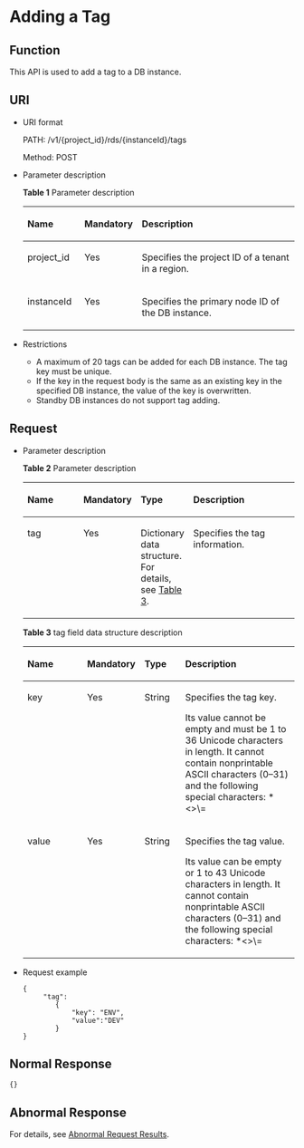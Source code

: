 # Adding a Tag<a name="rds_01_0006"></a>

## Function<a name="sdb96d603244345c391f4b5ebd12a22fa"></a>

This API is used to add a tag to a DB instance.

## URI<a name="sf61442e26fcc4259a131c02dee020a10"></a>

-   URI format

    PATH: /v1/\{project\_id\}/rds/\{instanceId\}/tags

    Method: POST

-   Parameter description

    **Table  1**  Parameter description

    <a name="en-us_topic_0091754391_table58427690"></a>
    <table><thead align="left"><tr id="en-us_topic_0091754391_row1482002"><th class="cellrowborder" valign="top" width="21%" id="mcps1.2.4.1.1"><p id="en-us_topic_0091754391_p52933326"><a name="en-us_topic_0091754391_p52933326"></a><a name="en-us_topic_0091754391_p52933326"></a><strong id="en-us_topic_0091754391_b84235270691445"><a name="en-us_topic_0091754391_b84235270691445"></a><a name="en-us_topic_0091754391_b84235270691445"></a>Name</strong></p>
    </th>
    <th class="cellrowborder" valign="top" width="21%" id="mcps1.2.4.1.2"><p id="en-us_topic_0091754391_p59740974"><a name="en-us_topic_0091754391_p59740974"></a><a name="en-us_topic_0091754391_p59740974"></a><strong id="en-us_topic_0091754391_b842352706102346"><a name="en-us_topic_0091754391_b842352706102346"></a><a name="en-us_topic_0091754391_b842352706102346"></a>Mandatory</strong></p>
    </th>
    <th class="cellrowborder" valign="top" width="57.99999999999999%" id="mcps1.2.4.1.3"><p id="en-us_topic_0091754391_p7180698"><a name="en-us_topic_0091754391_p7180698"></a><a name="en-us_topic_0091754391_p7180698"></a><strong id="en-us_topic_0091754391_b842352706163417"><a name="en-us_topic_0091754391_b842352706163417"></a><a name="en-us_topic_0091754391_b842352706163417"></a>Description</strong></p>
    </th>
    </tr>
    </thead>
    <tbody><tr id="en-us_topic_0091754391_row44765691"><td class="cellrowborder" valign="top" width="21%" headers="mcps1.2.4.1.1 "><p id="en-us_topic_0091754391_p2142393"><a name="en-us_topic_0091754391_p2142393"></a><a name="en-us_topic_0091754391_p2142393"></a>project_id</p>
    </td>
    <td class="cellrowborder" valign="top" width="21%" headers="mcps1.2.4.1.2 "><p id="en-us_topic_0091754391_p39316155"><a name="en-us_topic_0091754391_p39316155"></a><a name="en-us_topic_0091754391_p39316155"></a>Yes</p>
    </td>
    <td class="cellrowborder" valign="top" width="57.99999999999999%" headers="mcps1.2.4.1.3 "><p id="en-us_topic_0091754391_p30492010"><a name="en-us_topic_0091754391_p30492010"></a><a name="en-us_topic_0091754391_p30492010"></a>Specifies the project ID of a tenant in a region.</p>
    </td>
    </tr>
    <tr id="en-us_topic_0091754391_row5992637"><td class="cellrowborder" valign="top" width="21%" headers="mcps1.2.4.1.1 "><p id="en-us_topic_0091754391_p15641626"><a name="en-us_topic_0091754391_p15641626"></a><a name="en-us_topic_0091754391_p15641626"></a>instanceId</p>
    </td>
    <td class="cellrowborder" valign="top" width="21%" headers="mcps1.2.4.1.2 "><p id="en-us_topic_0091754391_p59012183"><a name="en-us_topic_0091754391_p59012183"></a><a name="en-us_topic_0091754391_p59012183"></a>Yes</p>
    </td>
    <td class="cellrowborder" valign="top" width="57.99999999999999%" headers="mcps1.2.4.1.3 "><p id="p7417132564016"><a name="p7417132564016"></a><a name="p7417132564016"></a>Specifies the primary node ID of the DB instance.</p>
    </td>
    </tr>
    </tbody>
    </table>


-   Restrictions
    -   A maximum of 20 tags can be added for each DB instance. The tag key must be unique.
    -   If the key in the request body is the same as an existing key in the specified DB instance, the value of the key is overwritten.
    -   Standby DB instances do not support tag adding.


## Request<a name="s09d438844e694f72b12fc288c723116a"></a>

-   Parameter description

    **Table  2**  Parameter description

    <a name="te7f01ccb355a4f29a1a97bea177cc736"></a>
    <table><thead align="left"><tr id="r1d2e972ffada4dd7be764ebfa5663add"><th class="cellrowborder" valign="top" width="22%" id="mcps1.2.5.1.1"><p id="a40b2b823012a4d6c8da07baa32d6a263"><a name="a40b2b823012a4d6c8da07baa32d6a263"></a><a name="a40b2b823012a4d6c8da07baa32d6a263"></a><strong id="b1658597578"><a name="b1658597578"></a><a name="b1658597578"></a>Name</strong></p>
    </th>
    <th class="cellrowborder" valign="top" width="21%" id="mcps1.2.5.1.2"><p id="a61de8d6c3e1641b5ad4b6acab98c5481"><a name="a61de8d6c3e1641b5ad4b6acab98c5481"></a><a name="a61de8d6c3e1641b5ad4b6acab98c5481"></a><strong id="b268212627"><a name="b268212627"></a><a name="b268212627"></a>Mandatory</strong></p>
    </th>
    <th class="cellrowborder" valign="top" width="15%" id="mcps1.2.5.1.3"><p id="a61b7a35f766c43abb8fb7264a42b0364"><a name="a61b7a35f766c43abb8fb7264a42b0364"></a><a name="a61b7a35f766c43abb8fb7264a42b0364"></a><strong id="en-us_topic_0091754391_b842352706164541"><a name="en-us_topic_0091754391_b842352706164541"></a><a name="en-us_topic_0091754391_b842352706164541"></a>Type</strong></p>
    </th>
    <th class="cellrowborder" valign="top" width="42%" id="mcps1.2.5.1.4"><p id="ae587cc1de1d84c97a12c5031d2b53a53"><a name="ae587cc1de1d84c97a12c5031d2b53a53"></a><a name="ae587cc1de1d84c97a12c5031d2b53a53"></a><strong id="b141457549"><a name="b141457549"></a><a name="b141457549"></a>Description</strong></p>
    </th>
    </tr>
    </thead>
    <tbody><tr id="ree816e332a0a4172a254e355bbaa7734"><td class="cellrowborder" valign="top" width="22%" headers="mcps1.2.5.1.1 "><p id="ad71579417ad24b1aa1621e885ff73f38"><a name="ad71579417ad24b1aa1621e885ff73f38"></a><a name="ad71579417ad24b1aa1621e885ff73f38"></a>tag</p>
    </td>
    <td class="cellrowborder" valign="top" width="21%" headers="mcps1.2.5.1.2 "><p id="a62aeed04cd364a9481c3269d54dda6f5"><a name="a62aeed04cd364a9481c3269d54dda6f5"></a><a name="a62aeed04cd364a9481c3269d54dda6f5"></a>Yes</p>
    </td>
    <td class="cellrowborder" valign="top" width="15%" headers="mcps1.2.5.1.3 "><p id="af79610cdc59c4d20a1ea874e087c9662"><a name="af79610cdc59c4d20a1ea874e087c9662"></a><a name="af79610cdc59c4d20a1ea874e087c9662"></a>Dictionary data structure. For details, see <a href="#teb132a9896b14904b643d3159d0c06eb">Table 3</a>.</p>
    </td>
    <td class="cellrowborder" valign="top" width="42%" headers="mcps1.2.5.1.4 "><p id="a164aa9b6ed6f4d20a34b354446c9be00"><a name="a164aa9b6ed6f4d20a34b354446c9be00"></a><a name="a164aa9b6ed6f4d20a34b354446c9be00"></a>Specifies the tag information.</p>
    </td>
    </tr>
    </tbody>
    </table>

    **Table  3**  tag field data structure description

    <a name="teb132a9896b14904b643d3159d0c06eb"></a>
    <table><thead align="left"><tr id="r205f2a4045b24af7bfbe9a7542aa07aa"><th class="cellrowborder" valign="top" width="22%" id="mcps1.2.5.1.1"><p id="ac93bd30b77444614884618eb51b6d66a"><a name="ac93bd30b77444614884618eb51b6d66a"></a><a name="ac93bd30b77444614884618eb51b6d66a"></a><strong id="b360994920"><a name="b360994920"></a><a name="b360994920"></a>Name</strong></p>
    </th>
    <th class="cellrowborder" valign="top" width="21%" id="mcps1.2.5.1.2"><p id="aca36c6e0753c4472a37da4fd1a14d498"><a name="aca36c6e0753c4472a37da4fd1a14d498"></a><a name="aca36c6e0753c4472a37da4fd1a14d498"></a><strong id="b1003120395"><a name="b1003120395"></a><a name="b1003120395"></a>Mandatory</strong></p>
    </th>
    <th class="cellrowborder" valign="top" width="15%" id="mcps1.2.5.1.3"><p id="ad77f9074312f4e0eb280a9f2053986ac"><a name="ad77f9074312f4e0eb280a9f2053986ac"></a><a name="ad77f9074312f4e0eb280a9f2053986ac"></a><strong id="b1336592741"><a name="b1336592741"></a><a name="b1336592741"></a>Type</strong></p>
    </th>
    <th class="cellrowborder" valign="top" width="42%" id="mcps1.2.5.1.4"><p id="aeabe62f6ada64b35a7cf47c0100b800c"><a name="aeabe62f6ada64b35a7cf47c0100b800c"></a><a name="aeabe62f6ada64b35a7cf47c0100b800c"></a><strong id="b1755746050"><a name="b1755746050"></a><a name="b1755746050"></a>Description</strong></p>
    </th>
    </tr>
    </thead>
    <tbody><tr id="r46e744ec5f4f42e1b8fbb38ed61fe49b"><td class="cellrowborder" valign="top" width="22%" headers="mcps1.2.5.1.1 "><p id="a7ccf99b01cbe4d03ae33e405286a25ea"><a name="a7ccf99b01cbe4d03ae33e405286a25ea"></a><a name="a7ccf99b01cbe4d03ae33e405286a25ea"></a>key</p>
    </td>
    <td class="cellrowborder" valign="top" width="21%" headers="mcps1.2.5.1.2 "><p id="ab11d8114c8dc45a2b22a63be35799395"><a name="ab11d8114c8dc45a2b22a63be35799395"></a><a name="ab11d8114c8dc45a2b22a63be35799395"></a>Yes</p>
    </td>
    <td class="cellrowborder" valign="top" width="15%" headers="mcps1.2.5.1.3 "><p id="ac7a918d5d8e3418b8836f6d7ccde7146"><a name="ac7a918d5d8e3418b8836f6d7ccde7146"></a><a name="ac7a918d5d8e3418b8836f6d7ccde7146"></a>String</p>
    </td>
    <td class="cellrowborder" valign="top" width="42%" headers="mcps1.2.5.1.4 "><p id="a88527f11e625412d85ede0d88559c1d9"><a name="a88527f11e625412d85ede0d88559c1d9"></a><a name="a88527f11e625412d85ede0d88559c1d9"></a>Specifies the tag key.</p>
    <p id="a371449e7ea214290915083393b3224f4"><a name="a371449e7ea214290915083393b3224f4"></a><a name="a371449e7ea214290915083393b3224f4"></a>Its value cannot be empty and must be 1 to 36 Unicode characters in length. It cannot contain nonprintable ASCII characters (0–31) and the following special characters: *&lt;&gt;\=</p>
    </td>
    </tr>
    <tr id="r4a2647fcd1cd4ffd962c1259e00434a6"><td class="cellrowborder" valign="top" width="22%" headers="mcps1.2.5.1.1 "><p id="afc9ec9d0e20a45beb6b5ae95ecba77d2"><a name="afc9ec9d0e20a45beb6b5ae95ecba77d2"></a><a name="afc9ec9d0e20a45beb6b5ae95ecba77d2"></a>value</p>
    </td>
    <td class="cellrowborder" valign="top" width="21%" headers="mcps1.2.5.1.2 "><p id="a10261134ed3a4648be213560ea5aefd9"><a name="a10261134ed3a4648be213560ea5aefd9"></a><a name="a10261134ed3a4648be213560ea5aefd9"></a>Yes</p>
    </td>
    <td class="cellrowborder" valign="top" width="15%" headers="mcps1.2.5.1.3 "><p id="a9303a484901b4e15a84aed1ed75013a2"><a name="a9303a484901b4e15a84aed1ed75013a2"></a><a name="a9303a484901b4e15a84aed1ed75013a2"></a>String</p>
    </td>
    <td class="cellrowborder" valign="top" width="42%" headers="mcps1.2.5.1.4 "><p id="adfe36c1c74934a85a6fb050c28a15027"><a name="adfe36c1c74934a85a6fb050c28a15027"></a><a name="adfe36c1c74934a85a6fb050c28a15027"></a>Specifies the tag value.</p>
    <p id="a3ae0e5212c2a406bb60d9c0add4280d2"><a name="a3ae0e5212c2a406bb60d9c0add4280d2"></a><a name="a3ae0e5212c2a406bb60d9c0add4280d2"></a>Its value can be empty or 1 to 43 Unicode characters in length. It cannot contain nonprintable ASCII characters (0–31) and the following special characters: *&lt;&gt;\=</p>
    </td>
    </tr>
    </tbody>
    </table>

-   Request example

    ```
    {
         "tag":
            {
                "key": "ENV", 
                "value":"DEV"
            }    
    }
    ```


## Normal Response<a name="s6499f6b27f174646b4d1b864e8588c72"></a>

```
{}
```

## Abnormal Response<a name="s11e128e8e77a46e6aea356c44f891de4"></a>

For details, see  [Abnormal Request Results](abnormal-request-results.md).

